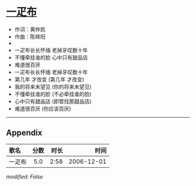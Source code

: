 # [一疋布](https://music.163.com/song?id=65702)

* 作词：黄仲凯
* 作曲：陈辉阳
* 
* 一疋布长长怀缅 老掉牙叹数十年
* 不懂牵挂谁的脸 心中只有甜品店
* 难道很百厌
* 一疋布长长怀缅 老掉牙叹数十年
* 第几年 才改变 (第几年 才改变)
* 我的将来未望见 (你的将来未望见)
* 不懂牵挂谁的脸 (不必牵挂谁的脸)
* 心中只有甜品店 (即管找那甜品店)
* 难道很百厌 (你应该百厌)


---

## Appendix

|歌名|分数|时长|时间|
|:---|:---:|---:|---:|
|一疋布|5.0|2:58|2006-12-01

*modified: False*